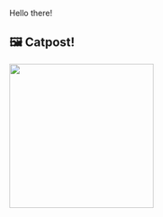 Hello there!



## 🖼️ Catpost!

<sub>
    <img src="https://cdn2.thecatapi.com/images/c9g.jpg" height="256">
</sub>

